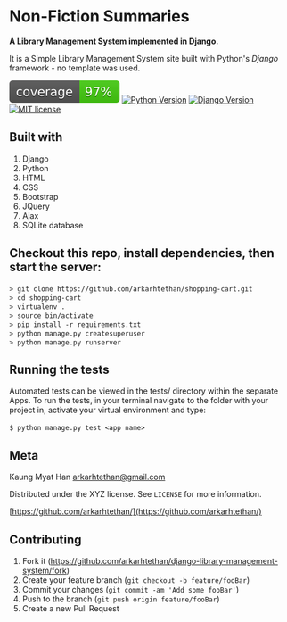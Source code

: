 # Non-Fiction Summaries
**A Library Management System implemented in Django.**

It is a Simple Library Management System site built with Python's *Django* framework - no template was used.

![coverage-image] [![Python Version][python-image]][python-url] [![Django Version](https://img.shields.io/badge/django-2.2-green.svg)](https://shields.io/) [![MIT license](https://img.shields.io/badge/License-MIT-blue.svg)](https://lbesson.mit-license.org/)


## Built with 
1. Django
2. Python
3. HTML
4. CSS
5. Bootstrap
6. JQuery
7. Ajax
8. SQLite database

## Checkout this repo, install dependencies, then start the server:

    > git clone https://github.com/arkarhtethan/shopping-cart.git
    > cd shopping-cart
    > virtualenv .
    > source bin/activate
    > pip install -r requirements.txt
    > python manage.py createsuperuser
    > python manage.py runserver

## Running the tests

Automated tests can be viewed in the tests/ directory within the separate Apps. 
To run the tests, in your terminal navigate to the folder with your project in, activate your virtual environment and type:

`$ python manage.py test <app name>`


## Meta

Kaung Myat Han arkarhtethan@gmail.com

Distributed under the XYZ license. See ``LICENSE`` for more information.

[https://github.com/arkarhtethan/](https://github.com/arkarhtethan/)

## Contributing

1. Fork it (<https://github.com/arkarhtethan/django-library-management-system/fork>)
2. Create your feature branch (`git checkout -b feature/fooBar`)
3. Commit your changes (`git commit -am 'Add some fooBar'`)
4. Push to the branch (`git push origin feature/fooBar`)
5. Create a new Pull Request

[coverage-image]: ./coverage.svg

[python-image]:https://img.shields.io/badge/python-3.6-blue.svg
[python-download]:https://img.shields.io/pypi/pyversions/Django.svg
[python-url]:https://www.python.org/downloads/release/python-360/
